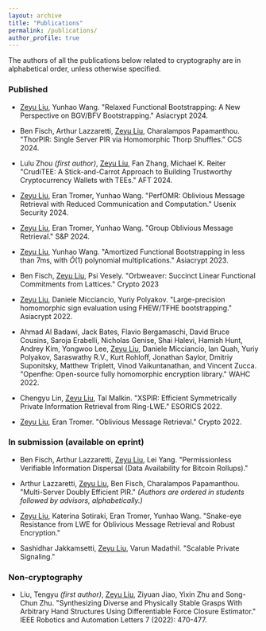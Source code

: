 ```yaml
---
layout: archive
title: "Publications"
permalink: /publications/
author_profile: true
---
```


The authors of all the publications below related to cryptography are in alphabetical order, unless otherwise specified.

### Published

- <u>Zeyu Liu</u>, Yunhao Wang. "Relaxed Functional Bootstrapping: A New Perspective on BGV/BFV Bootstrapping." Asiacrypt 2024.

- Ben Fisch, Arthur Lazzaretti, <u>Zeyu Liu</u>, Charalampos Papamanthou. "ThorPIR: Single Server PIR via Homomorphic Thorp Shuffles." CCS 2024.

- Lulu Zhou _(first author)_, <u>Zeyu Liu</u>, Fan Zhang, Michael K. Reiter "CrudiTEE: A Stick-and-Carrot Approach to Building Trustworthy Cryptocurrency Wallets with TEEs." AFT 2024.

- <u>Zeyu Liu</u>, Eran Tromer, Yunhao Wang. "PerfOMR: Oblivious Message Retrieval with Reduced Communication and Computation." Usenix Security 2024.

- <u>Zeyu Liu</u>, Eran Tromer, Yunhao Wang. "Group Oblivious Message Retrieval." S&P 2024.

- <u>Zeyu Liu</u>, Yunhao Wang. "Amortized Functional Bootstrapping in less than 7ms, with  $\tilde{O}(1)$ polynomial multiplications." Asiacrypt 2023.

- Ben Fisch, <u>Zeyu Liu</u>, Psi Vesely. "Orbweaver: Succinct Linear Functional Commitments from Lattices." Crypto 2023

- <u>Zeyu Liu</u>, Daniele Micciancio, Yuriy Polyakov. "Large-precision homomorphic sign evaluation using FHEW/TFHE bootstrapping." Asiacrypt 2022.

- Ahmad Al Badawi, Jack Bates, Flavio Bergamaschi, David Bruce Cousins, Saroja Erabelli, Nicholas Genise, Shai Halevi, Hamish Hunt, Andrey Kim, Yongwoo Lee, <u>Zeyu Liu</u>, Daniele Micciancio, Ian Quah, Yuriy Polyakov, Saraswathy R.V., Kurt Rohloff, Jonathan Saylor, Dmitriy Suponitsky, Matthew Triplett, Vinod Vaikuntanathan, and Vincent Zucca. "Openfhe: Open-source fully homomorphic encryption library." WAHC 2022.

- Chengyu Lin, <u>Zeyu Liu</u>, Tal Malkin. "XSPIR: Efficient Symmetrically Private Information Retrieval from Ring-LWE." ESORICS 2022.

- <u>Zeyu Liu</u>, Eran Tromer. "Oblivious Message Retrieval." Crypto 2022. 

### In submission (available on eprint)

- Ben Fisch, Arthur Lazzaretti, <u>Zeyu Liu</u>, Lei Yang. "Permissionless Verifiable Information Dispersal (Data Availability for Bitcoin Rollups)."

- Arthur Lazzaretti, <u>Zeyu Liu</u>, Ben Fisch, Charalampos Papamanthou. "Multi-Server Doubly Efficient PIR." _(Authors are ordered in students followed by advisors, alphabetically.)_

- <u>Zeyu Liu</u>, Katerina Sotiraki, Eran Tromer, Yunhao Wang. "Snake-eye Resistance from LWE for Oblivious Message Retrieval and Robust Encryption."

- Sashidhar Jakkamsetti, <u>Zeyu Liu</u>, Varun Madathil. "Scalable Private Signaling."


### Non-cryptography

- Liu, Tengyu _(first author)_, <u>Zeyu Liu</u>, Ziyuan Jiao, Yixin Zhu and Song-Chun Zhu. "Synthesizing Diverse and Physically Stable Grasps With Arbitrary Hand Structures Using Differentiable Force Closure Estimator." IEEE Robotics and Automation Letters 7 (2022): 470-477.